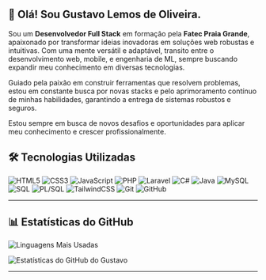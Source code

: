 ## 👋 Olá! Sou Gustavo Lemos de Oliveira.

Sou um **Desenvolvedor Full Stack** em formação pela **Fatec Praia Grande**, apaixonado por transformar ideias inovadoras em soluções web robustas e intuitivas. Com uma mente versátil e adaptável, transito entre o desenvolvimento web, mobile, e engenharia de ML, sempre buscando expandir meu conhecimento em diversas tecnologias.

Guiado pela paixão em construir ferramentas que resolvem problemas, estou em constante busca por novas stacks e pelo aprimoramento contínuo de minhas habilidades, garantindo a entrega de sistemas robustos e seguros.

Estou sempre em busca de novos desafios e oportunidades para aplicar meu conhecimento e crescer profissionalmente.

## 🛠️ Tecnologias Utilizadas

![HTML5](https://img.shields.io/badge/HTML5-E34F26?style=for-the-badge&logo=html5&logoColor=white)
![CSS3](https://img.shields.io/badge/CSS3-1572B6?style=for-the-badge&logo=css3&logoColor=white)
![JavaScript](https://img.shields.io/badge/JavaScript-F7DF1E?style=for-the-badge&logo=javascript&logoColor=black)
![PHP](https://img.shields.io/badge/PHP-777BB4?style=for-the-badge&logo=php&logoColor=white)
![Laravel](https://img.shields.io/badge/Laravel-FF2D20?style=for-the-badge&logo=laravel&logoColor=white)
![C#](https://img.shields.io/badge/C%23-239120?style=for-the-badge&logo=c-sharp&logoColor=white)
![Java](https://img.shields.io/badge/Java-007396?style=for-the-badge&logo=java&logoColor=white)
![MySQL](https://img.shields.io/badge/MySQL-4479A1?style=for-the-badge&logo=mysql&logoColor=white)
![SQL](https://img.shields.io/badge/SQL-4479A1?style=for-the-badge&logo=sql&logoColor=white)
![PL/SQL](https://img.shields.io/badge/PL%2FSQL-F80000?style=for-the-badge&logo=oracle&logoColor=white)
![TailwindCSS](https://img.shields.io/badge/Tailwind_CSS-38B2AC?style=for-the-badge&logo=tailwind-css&logoColor=white)
![Git](https://img.shields.io/badge/Git-F05032?style=for-the-badge&logo=git&logoColor=white)
![GitHub](https://img.shields.io/badge/GitHub-100000?style=for-the-badge&logo=github&logoColor=white)


---

## 📊 Estatísticas do GitHub

![Linguagens Mais Usadas](https://github-readme-stats.vercel.app/api/top-langs/?username=GustavoInCode24&layout=compact&theme=dark)


![Estatísticas do GitHub do Gustavo](https://github-readme-stats.vercel.app/api?username=GustavoInCode24&show_icons=true&theme=dark)

---


